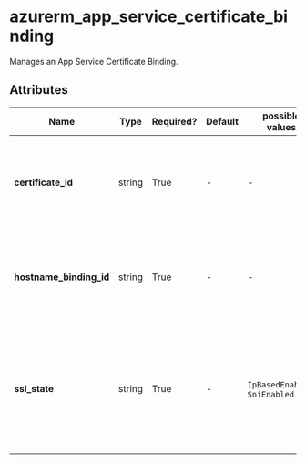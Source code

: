 # azurerm_app_service_certificate_binding

Manages an App Service Certificate Binding.

## Attributes

| Name | Type | Required? | Default  | possible values | Description |
| ---- | ---- | --------- | -------- | ----------- | ----------- |
| **certificate_id** | string | True | -  |  -  | The ID of the certificate to bind to the custom domain. Changing this forces a new App Service Certificate Binding to be created. | 
| **hostname_binding_id** | string | True | -  |  -  | The ID of the Custom Domain/Hostname Binding. Changing this forces a new App Service Certificate Binding to be created. | 
| **ssl_state** | string | True | -  |  `IpBasedEnabled`, `SniEnabled`  | The type of certificate binding. Allowed values are `IpBasedEnabled` or `SniEnabled`. Changing this forces a new App Service Certificate Binding to be created. | 

